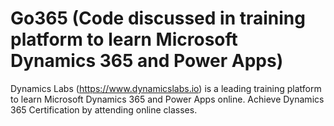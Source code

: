 # Go365 (Code discussed in training platform to learn Microsoft Dynamics 365 and Power Apps)
Dynamics Labs (https://www.dynamicslabs.io) is a leading training platform to learn Microsoft Dynamics 365 and Power Apps online.
Achieve Dynamics 365 Certification by attending online classes.
